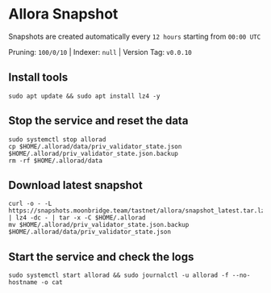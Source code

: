 
# Allora Snapshot

Snapshots are created automatically every `12 hours` starting from `00:00 UTC`

Pruning: `100/0/10` | Indexer: `null` | Version Tag: `v0.0.10`

## Install tools
```
sudo apt update && sudo apt install lz4 -y
```
## Stop the service and reset the data
```
sudo systemctl stop allorad
cp $HOME/.allorad/data/priv_validator_state.json $HOME/.allorad/priv_validator_state.json.backup
rm -rf $HOME/.allorad/data
```
## Download latest snapshot
```
curl -o - -L https://snapshots.moonbridge.team/tastnet/allora/snapshot_latest.tar.lz4 | lz4 -dc - | tar -x -C $HOME/.allorad
mv $HOME/.allorad/priv_validator_state.json.backup $HOME/.allorad/data/priv_validator_state.json
```
## Start the service and check the logs
```
sudo systemctl start allorad && sudo journalctl -u allorad -f --no-hostname -o cat
```
